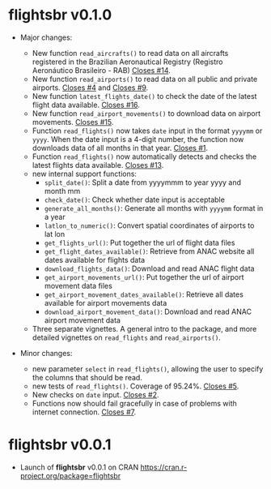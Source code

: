 # flightsbr v0.1.0

* Major changes:
  * New function `read_aircrafts()` to read data on all aircrafts registered in the Brazilian Aeronautical Registry (Registro Aeronáutico Brasileiro - RAB) [Closes #14](https://github.com/ipeaGIT/flightsbr/issues/14).
  * New function `read_airports()` to read data on all public and private airports. [Closes #4](https://github.com/ipeaGIT/flightsbr/issues/4) and [Closes #9](https://github.com/ipeaGIT/flightsbr/issues/9).
  * New function `latest_flights_date()` to check the date of the latest flight data available. [Closes #16](https://github.com/ipeaGIT/flightsbr/issues/16).
  * New function `read_airport_movements()` to download data on airport movements. [Closes #15](https://github.com/ipeaGIT/flightsbr/issues/15).
  * Function `read_flights()` now takes `date` input in the format `yyyymm` or `yyyy`. When the date input is a 4-digit number, the function now downloads data of all months in that year. [Closes #1](https://github.com/ipeaGIT/flightsbr/issues/1).
  * Function `read_flights()` now automatically detects and checks the latest flights data available. [Closes #13](https://github.com/ipeaGIT/flightsbr/issues/13).
  * new internal support functions:
    * `split_date()`: Split a date from yyyymmm to year yyyy and month mm
    * `check_date()`: Check whether date input is acceptable
    * `generate_all_months()`: Generate all months with `yyyymm` format in a year
    * `latlon_to_numeric()`: Convert spatial coordinates of airports to lat lon
    * `get_flights_url()`: Put together the url of flight data files
    * `get_flight_dates_available()`: Retrieve from ANAC website all dates available for flights data
    * `download_flights_data()`: Download and read ANAC flight data
    * `get_airport_movements_url()`: Put together the url of airport movement data files
    * `get_airport_movement_dates_available()`: Retrieve all dates available for airport movements data
    * `download_airport_movement_data()`: Download and read ANAC airport movement data
  * Three separate vignettes. A general intro to the package, and more detailed vignettes on `read_flights` and `read_airports()`.

* Minor changes:
  * new parameter `select` in `read_flights()`, allowing the user to specify the columns that should be read.
  * new tests of `read_flights()`. Coverage of 95.24%. [Closes #5](https://github.com/ipeaGIT/flightsbr/issues/5).
  * New checks on `date` input. [Closes #2](https://github.com/ipeaGIT/flightsbr/issues/2).
  * Functions now should fail gracefully in case of problems with internet connection. [Closes #7](https://github.com/ipeaGIT/flightsbr/issues/7).



# flightsbr v0.0.1

* Launch of **flightsbr** v0.0.1 on CRAN https://cran.r-project.org/package=flightsbr
